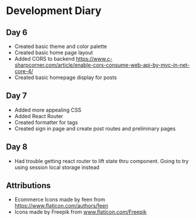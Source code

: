 # Development Diary

## Day 6 
- Created basic theme and color palette 
- Created basic home page layout
- Added CORS to backend https://www.c-sharpcorner.com/article/enable-cors-consume-web-api-by-mvc-in-net-core-4/
- Created basic homepage display for posts

## Day 7
- Added more appealing CSS
- Added React Router
- Created formatter for tags
- Created sign in page and create post routes and preliminary pages

## Day 8
- Had trouble getting react router to lift state thru <Link> component. Going to try using session local storage instead

## Attributions
- Ecommerce Icons made by feen from https://www.flaticon.com/authors/feen
- Icons made by Freepik from www.flaticon.com/Freepik